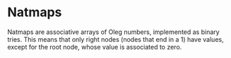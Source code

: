 # Natmaps

Natmaps are associative arrays of Oleg numbers, implemented as binary tries. This means that only right nodes (nodes that end in a 1) have values, except for the root node, whose value is associated to zero.

